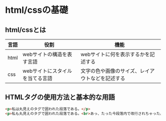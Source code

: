 # html/cssの基礎

## html/cssとは

 言語 | 役割  | 機能 
--|---|--
 html  |  webサイトの構造を表す言語 |  webサイトに何を表示するかを記述する
 css  | webサイトにスタイルを当てる言語  |  文字の色や画像のサイズ、レイアウトなどを記述する

## HTMLタグの使用方法と基本的な用語
 ```html
 <p>私は丸見えのタグで囲われた段落である。</p>
 <p>私も丸見えのタグで囲われた段落である。<br>あっ、たった今段落内で改行されちゃった。<br>でも丸見え状態だから一見改行されたように見えないよ。</p>
 ```
